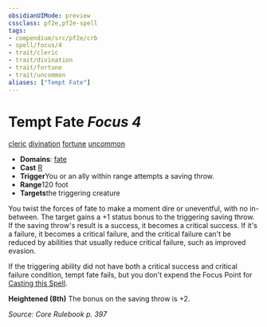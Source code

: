 ```yaml
---
obsidianUIMode: preview
cssclass: pf2e,pf2e-spell
tags:
- compendium/src/pf2e/crb
- spell/focus/4
- trait/cleric
- trait/divination
- trait/fortune
- trait/uncommon
aliases: ["Tempt Fate"]
---
```

# Tempt Fate *Focus 4*   
[cleric](rules/traits/cleric.md)  [divination](rules/traits/divination.md)  [fortune](rules/traits/fortune.md)  [uncommon](rules/traits/uncommon.md)  

- **Domains**: [fate](compendium/setting/domains.md#Fate)
- **Cast** [R](rules/core-rulebook/chapter-9-playing-the-game.md#Actions "Reaction") 
- **Trigger**You or an ally within range attempts a saving throw.
- **Range**120 foot
- **Targets**the triggering creature

You twist the forces of fate to make a moment dire or uneventful, with no in-between. The target gains a +1 status bonus to the triggering saving throw. If the saving throw's result is a success, it becomes a critical success. If it's a failure, it becomes a critical failure, and the critical failure can't be reduced by abilities that usually reduce critical failure, such as improved evasion.

If the triggering ability did not have both a critical success and critical failure condition, tempt fate fails, but you don't expend the Focus Point for [Casting this Spell](rules/actions/cast-a-spell.md).

**Heightened (8th)** The bonus on the saving throw is +2.

*Source: Core Rulebook p. 397*